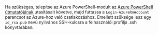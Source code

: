 Ha szükséges, telepítse az Azure PowerShell-modult az [Azure PowerShell útmutatójának](https://docs.microsoft.com/powershell/azureps-cmdlets-docs/) utasításait követve, majd futtassa a `Login-AzureRmAccount` parancsot az Azure-hoz való csatlakozáshoz. Emellett szüksége lesz egy `id_rsa.pub` nevű nyilvános SSH-kulcsra a felhasználói profilja .ssh könyvtárában.
